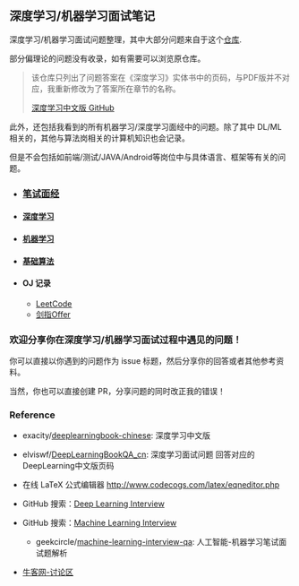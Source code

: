 ## 深度学习/机器学习面试笔记

深度学习/机器学习面试问题整理，其中大部分问题来自于这个[仓库](https://github.com/elviswf/DeepLearningBookQA_cn).

部分偏理论的问题没有收录，如有需要可以浏览原仓库。

> 该仓库只列出了问题答案在《深度学习》实体书中的页码，与PDF版并不对应，我重新修改为了答案所在章节的名称。
>
> [深度学习中文版 GitHub](https://github.com/exacity/deeplearningbook-chinese)

此外，还包括我看到的所有机器学习/深度学习面经中的问题。除了其中 DL/ML 相关的，其他与算法岗相关的计算机知识也会记录。

但是不会包括如前端/测试/JAVA/Android等岗位中与具体语言、框架等有关的问题。

- ### [笔试面经](./笔试面经)

- #### [深度学习](./深度学习)

- #### [机器学习](./机器学习)

- #### [基础算法](./基础算法)

- #### OJ 记录
    - [LeetCode](https://github.com/imhuay/LeetCode)
    - [剑指Offer](https://github.com/imhuay/JZ-Offer)

### 欢迎分享你在深度学习/机器学习面试过程中遇见的问题！

你可以直接以你遇到的问题作为 issue 标题，然后分享你的回答或者其他参考资料。

当然，你也可以直接创建 PR，分享问题的同时改正我的错误！


### Reference

- exacity/[deeplearningbook-chinese](https://github.com/exacity/deeplearningbook-chinese): 深度学习中文版 

- elviswf/[DeepLearningBookQA_cn](https://github.com/elviswf/DeepLearningBookQA_cn): 深度学习面试问题 回答对应的DeepLearning中文版页码 

- 在线 LaTeX 公式编辑器 http://www.codecogs.com/latex/eqneditor.php

- GitHub 搜索：[Deep Learning Interview](https://github.com/search?q=deep+learning+interview)

- GitHub 搜索：[Machine Learning Interview](https://github.com/search?q=machine+learning+interview)

    - geekcircle/[machine-learning-interview-qa](https://github.com/geekcircle/machine-learning-interview-qa): 人工智能-机器学习笔试面试题解析 

- [牛客网-讨论区](https://www.nowcoder.com/discuss?type=2&order=0)
